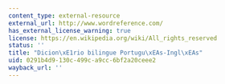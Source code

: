 ```yaml
---
content_type: external-resource
external_url: http://www.wordreference.com/
has_external_license_warning: true
license: https://en.wikipedia.org/wiki/All_rights_reserved
status: ''
title: "Dicion\xE1rio bilingue Portugu\xEAs-Ingl\xEAs"
uid: 0291b4d9-130c-499c-a9cc-6bf2a20ceee2
wayback_url: ''
---
```

